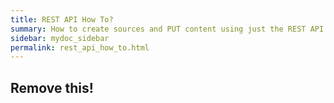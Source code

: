 ```yaml
---
title: REST API How To?
summary: How to create sources and PUT content using just the REST API
sidebar: mydoc_sidebar
permalink: rest_api_how_to.html
---
```


## Remove this!

